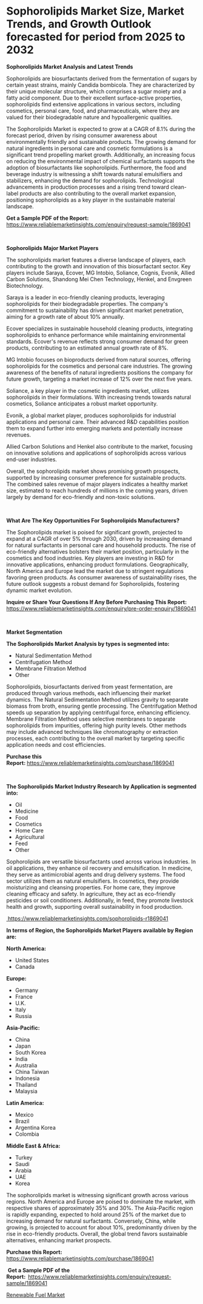 <p><h1>Sophorolipids Market Size, Market Trends, and Growth Outlook forecasted for period from 2025 to 2032</h1></p><p><strong>Sophorolipids Market Analysis and Latest Trends</strong></p>
<p><p>Sophorolipids are biosurfactants derived from the fermentation of sugars by certain yeast strains, mainly Candida bombicola. They are characterized by their unique molecular structure, which comprises a sugar moiety and a fatty acid component. Due to their excellent surface-active properties, sophorolipids find extensive applications in various sectors, including cosmetics, personal care, food, and pharmaceuticals, where they are valued for their biodegradable nature and hypoallergenic qualities.</p><p>The Sophorolipids Market is expected to grow at a CAGR of 8.1% during the forecast period, driven by rising consumer awareness about environmentally friendly and sustainable products. The growing demand for natural ingredients in personal care and cosmetic formulations is a significant trend propelling market growth. Additionally, an increasing focus on reducing the environmental impact of chemical surfactants supports the adoption of biosurfactants like sophorolipids. Furthermore, the food and beverage industry is witnessing a shift towards natural emulsifiers and stabilizers, enhancing the demand for sophorolipids. Technological advancements in production processes and a rising trend toward clean-label products are also contributing to the overall market expansion, positioning sophorolipids as a key player in the sustainable material landscape.</p></p>
<p><strong>Get a Sample PDF of the Report:&nbsp;</strong> <a href="https://www.reliablemarketinsights.com/enquiry/request-sample/1869041?utm_campaign=3184&utm_medium=2&utm_source=Github&utm_content=ia&utm_term=31032025&utm_id=sophorolipids">https://www.reliablemarketinsights.com/enquiry/request-sample/1869041</a></p>
<p>&nbsp;</p>
<p><strong>Sophorolipids Major Market Players</strong></p>
<p><p>The sophorolipids market features a diverse landscape of players, each contributing to the growth and innovation of this biosurfactant sector. Key players include Saraya, Ecover, MG Intobio, Soliance, Cognis, Evonik, Allied Carbon Solutions, Shandong Mei Chen Technology, Henkel, and Envgreen Biotechnology.</p><p>Saraya is a leader in eco-friendly cleaning products, leveraging sophorolipids for their biodegradable properties. The company's commitment to sustainability has driven significant market penetration, aiming for a growth rate of about 10% annually.</p><p>Ecover specializes in sustainable household cleaning products, integrating sophorolipids to enhance performance while maintaining environmental standards. Ecover's revenue reflects strong consumer demand for green products, contributing to an estimated annual growth rate of 8%.</p><p>MG Intobio focuses on bioproducts derived from natural sources, offering sophorolipids for the cosmetics and personal care industries. The growing awareness of the benefits of natural ingredients positions the company for future growth, targeting a market increase of 12% over the next five years.</p><p>Soliance, a key player in the cosmetic ingredients market, utilizes sophorolipids in their formulations. With increasing trends towards natural cosmetics, Soliance anticipates a robust market opportunity.</p><p>Evonik, a global market player, produces sophorolipids for industrial applications and personal care. Their advanced R&D capabilities position them to expand further into emerging markets and potentially increase revenues.</p><p>Allied Carbon Solutions and Henkel also contribute to the market, focusing on innovative solutions and applications of sophorolipids across various end-user industries.</p><p>Overall, the sophorolipids market shows promising growth prospects, supported by increasing consumer preference for sustainable products. The combined sales revenue of major players indicates a healthy market size, estimated to reach hundreds of millions in the coming years, driven largely by demand for eco-friendly and non-toxic solutions.</p></p>
<p>&nbsp;</p>
<p><strong>What Are The Key Opportunities For Sophorolipids Manufacturers?</strong></p>
<p><p>The Sophorolipids market is poised for significant growth, projected to expand at a CAGR of over 5% through 2030, driven by increasing demand for natural surfactants in personal care and household products. The rise of eco-friendly alternatives bolsters their market position, particularly in the cosmetics and food industries. Key players are investing in R&D for innovative applications, enhancing product formulations. Geographically, North America and Europe lead the market due to stringent regulations favoring green products. As consumer awareness of sustainability rises, the future outlook suggests a robust demand for Sophorolipids, fostering dynamic market evolution.</p></p>
<p><strong>Inquire or Share Your Questions If Any Before Purchasing This Report:</strong> <a href="https://www.reliablemarketinsights.com/enquiry/pre-order-enquiry/1869041?utm_campaign=3184&utm_medium=2&utm_source=Github&utm_content=ia&utm_term=31032025&utm_id=sophorolipids">https://www.reliablemarketinsights.com/enquiry/pre-order-enquiry/1869041</a></p>
<p>&nbsp;</p>
<p><strong>Market Segmentation</strong></p>
<p><strong>The Sophorolipids Market Analysis by types is segmented into:</strong></p>
<p><ul><li>Natural Sedimentation Method</li><li>Centrifugation Method</li><li>Membrane Filtration Method</li><li>Other</li></ul></p>
<p><p>Sophorolipids, biosurfactants derived from yeast fermentation, are produced through various methods, each influencing their market dynamics. The Natural Sedimentation Method utilizes gravity to separate biomass from broth, ensuring gentle processing. The Centrifugation Method speeds up separation by applying centrifugal force, enhancing efficiency. Membrane Filtration Method uses selective membranes to separate sophorolipids from impurities, offering high purity levels. Other methods may include advanced techniques like chromatography or extraction processes, each contributing to the overall market by targeting specific application needs and cost efficiencies.</p></p>
<p><strong>Purchase this Report:&nbsp;</strong><a href="https://www.reliablemarketinsights.com/purchase/1869041?utm_campaign=3184&utm_medium=2&utm_source=Github&utm_content=ia&utm_term=31032025&utm_id=sophorolipids">https://www.reliablemarketinsights.com/purchase/1869041</a></p>
<p>&nbsp;</p>
<p><strong>The Sophorolipids Market Industry Research by Application is segmented into:</strong></p>
<p><ul><li>Oil</li><li>Medicine</li><li>Food</li><li>Cosmetics</li><li>Home Care</li><li>Agricultural</li><li>Feed</li><li>Other</li></ul></p>
<p><p>Sophorolipids are versatile biosurfactants used across various industries. In oil applications, they enhance oil recovery and emulsification. In medicine, they serve as antimicrobial agents and drug delivery systems. The food sector utilizes them as natural emulsifiers. In cosmetics, they provide moisturizing and cleansing properties. For home care, they improve cleaning efficacy and safety. In agriculture, they act as eco-friendly pesticides or soil conditioners. Additionally, in feed, they promote livestock health and growth, supporting overall sustainability in food production.</p></p>
<p><a href="https://www.reliablemarketinsights.com/sophorolipids-r1869041?utm_campaign=3184&utm_medium=2&utm_source=Github&utm_content=ia&utm_term=31032025&utm_id=sophorolipids">&nbsp;https://www.reliablemarketinsights.com/sophorolipids-r1869041</a></p>
<p><strong>In terms of Region, the Sophorolipids Market Players available by Region are:</strong></p>
<p>
    <p> <strong> North America: </strong>
        <ul>
            <li>United States</li>
            <li>Canada</li>
        </ul>
        </p> 
    <p> <strong> Europe: </strong>
        <ul>
            <li>Germany</li>
            <li>France</li>
            <li>U.K.</li>
            <li>Italy</li>
            <li>Russia</li>
        </ul>
        </p> 
    <p> <strong> Asia-Pacific: </strong>
        <ul>
            <li>China</li>
            <li>Japan</li>
            <li>South Korea</li>
            <li>India</li>
            <li>Australia</li>
            <li>China Taiwan</li>
            <li>Indonesia</li>
            <li>Thailand</li>
            <li>Malaysia</li>
        </ul>
        </p> 
    <p> <strong> Latin America: </strong>
        <ul>
            <li>Mexico</li>
            <li>Brazil</li>
            <li>Argentina Korea</li>
            <li>Colombia</li>
        </ul>
        </p> 
    <p> <strong> Middle East & Africa: </strong>
        <ul>
            <li>Turkey</li>
            <li>Saudi</li>
            <li>Arabia</li>
            <li>UAE</li>
            <li>Korea</li>
        </ul>
    </p>
    </p>
<p><p>The sophorolipids market is witnessing significant growth across various regions. North America and Europe are poised to dominate the market, with respective shares of approximately 35% and 30%. The Asia-Pacific region is rapidly expanding, expected to hold around 25% of the market due to increasing demand for natural surfactants. Conversely, China, while growing, is projected to account for about 10%, predominantly driven by the rise in eco-friendly products. Overall, the global trend favors sustainable alternatives, enhancing market prospects.</p></p>
<p><strong>Purchase this Report: </strong><a href="https://www.reliablemarketinsights.com/purchase/1869041?utm_campaign=3184&utm_medium=2&utm_source=Github&utm_content=ia&utm_term=31032025&utm_id=sophorolipids">https://www.reliablemarketinsights.com/purchase/1869041</a></p>
<p>&nbsp;<strong>Get a Sample PDF of the Report:&nbsp;&nbsp;</strong><a href="https://www.reliablemarketinsights.com/enquiry/request-sample/1869041?utm_campaign=3184&utm_medium=2&utm_source=Github&utm_content=ia&utm_term=31032025&utm_id=sophorolipids">https://www.reliablemarketinsights.com/enquiry/request-sample/1869041</a></p>
<p><strong></strong></p>
<p><p><a href="https://github.com/biyajausenik/Market-Research-Report-List-1/blob/main/renewable-fuel-market.md?utm_campaign=3184&utm_medium=2&utm_source=Github&utm_content=ia&utm_term=31032025&utm_id=sophorolipids">Renewable Fuel Market</a></p></p>